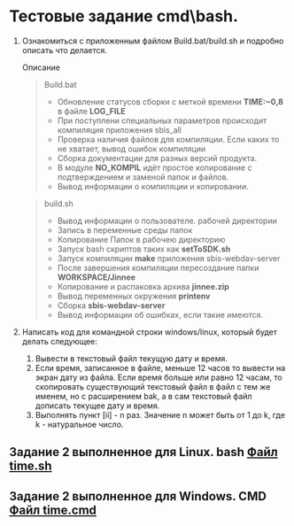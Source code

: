 # Тестовые задание cmd\bash.

1.  Ознакомиться с приложенным файлом Build.bat/build.sh и подробно описать что делается.

    Описание

    > Build.bat
    >
    > -   Обновление статусов сборки с меткой времени **TIME:~0,8** в файле **LOG_FILE**
    > -   При поступлени специальных параметров происходит компиляция приложения sbis_all
    > -   Проверка наличия файлов для компиляции. Если каких то не хватает, вывод ошибок компиляции
    > -   Сборка документации для разных версий продукта.
    > -   В модуле **NO_KOMPIL** идёт простое копирование с подтверждением и заменой папок и файлов.
    > -   Вывод информации о компиляции и копировании.

    > build.sh
    >
    > -   Вывод информации о пользователе. рабочей директории
    > -   Запись в переменные среды папок
    > -   Копирование Папок в рабочею директорию
    > -   Запуск bash скриптов таких как **setToSDK.sh**
    > -   Запуск компиляции **make** приложения sbis-webdav-server
    > -   После завершения компиляции пересоздание папки **WORKSPACE/Jinnee**
    > -   Копирование и распаковка архива **jinnee.zip**
    > -   Вывод переменных окружения **printenv**
    > -   Сборка **sbis-webdav-server**
    > -   Вывод информации об ошибках, если такие имеются.

2.  Написать код для командной строки windows/linux, который будет делать следующее:
    1.  Вывести в текстовый файл текущую дату и время.
    2.  Если время, записанное в файле, меньше 12 часов то вывести на экран дату из файла. Если время больше или равно 12 часам, то скопировать существующий текстовый файл в файл с тем же именем, но с расширением bak, а в сам текстовый файл дописать текущее дату и время.
    3.  Выполнять пункт [ii] - n раз. Значение n может быть от 1 до k, где k - натуральное число.

## Задание 2 выполненное для Linux. bash [Файл time.sh](./time.sh)

## Задание 2 выполненное для Windows. CMD [Файл time.cmd](./time.cmd)
